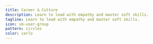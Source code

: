 ```yaml
---
title: Career & Culture
description: Learn to lead with empathy and master soft skills.
tagline: Learn to lead with empathy and master soft skills.
icon: sm-user-group
pattern: circles
color: carlo
---
```


